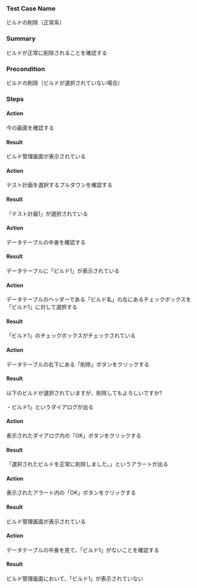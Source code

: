 ### Test Case Name
ビルドの削除（正常系）

### Summary
ビルドが正常に削除されることを確認する

### Precondition
ビルドの削除（ビルドが選択されていない場合）

### Steps

#### Action
今の画面を確認する
#### Result
ビルド管理画面が表示されている

#### Action
テスト計画を選択するプルダウンを確認する
#### Result
「テスト計画1」が選択されている

#### Action
データテーブルの中身を確認する
#### Result
データテーブルに「ビルド1」が表示されている

#### Action
データテーブルのヘッダーである「ビルド名」の左にあるチェックボックスを「ビルド1」に対して選択する
#### Result
「ビルド1」のチェックボックスがチェックされている

#### Action
データテーブルの右下にある「削除」ボタンをクリックする
#### Result
以下のビルドが選択されていますが、削除してもよろしいですか?<br><br>・ビルド1」というダイアログが出る

#### Action
表示されたダイアログ内の「OK」ボタンをクリックする
#### Result
「選択されたビルドを正常に削除しました。」というアラートが出る

#### Action
表示されたアラート内の「OK」ボタンをクリックする
#### Result
ビルド管理画面が表示されている

#### Action
データテーブルの中身を見て、「ビルド1」がないことを確認する
#### Result
ビルド管理画面において、「ビルド1」が表示されていない
